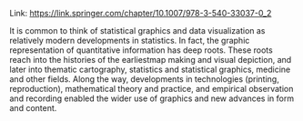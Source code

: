 Link: https://link.springer.com/chapter/10.1007/978-3-540-33037-0_2

It is common to think of statistical graphics and data visualization as relatively modern developments in statistics. In fact, the graphic representation of quantitative information has deep roots. These roots reach into the histories of the earliestmap making and visual depiction, and later into thematic cartography, statistics and statistical graphics, medicine and other fields. Along the way, developments in technologies (printing, reproduction), mathematical theory and practice, and empirical observation and recording enabled the wider use of graphics and new advances in form and content.